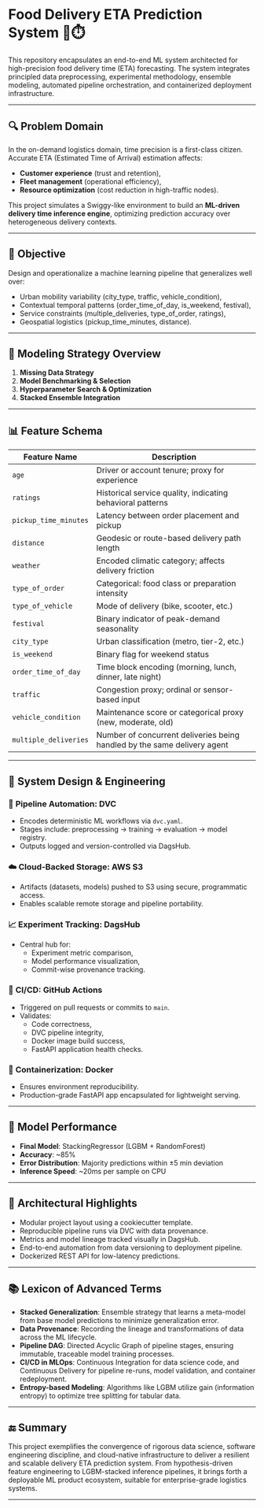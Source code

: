 # Food Delivery ETA Prediction System 🧭⏱️

This repository encapsulates an end-to-end ML system architected for high-precision food delivery time (ETA) forecasting. The system integrates principled data preprocessing, experimental methodology, ensemble modeling, automated pipeline orchestration, and containerized deployment infrastructure.

---

## 🔍 Problem Domain

In the on-demand logistics domain, time precision is a first-class citizen. Accurate ETA (Estimated Time of Arrival) estimation affects:
- **Customer experience** (trust and retention),
- **Fleet management** (operational efficiency),
- **Resource optimization** (cost reduction in high-traffic nodes).

This project simulates a Swiggy-like environment to build an **ML-driven delivery time inference engine**, optimizing prediction accuracy over heterogeneous delivery contexts.

---

## 🎯 Objective

Design and operationalize a machine learning pipeline that generalizes well over:
- Urban mobility variability (city_type, traffic, vehicle_condition),
- Contextual temporal patterns (order_time_of_day, is_weekend, festival),
- Service constraints (multiple_deliveries, type_of_order, ratings),
- Geospatial logistics (pickup_time_minutes, distance).

---

## 🧪 Modeling Strategy Overview

1. **Missing Data Strategy**  
2. **Model Benchmarking & Selection**  
3. **Hyperparameter Search & Optimization**  
4. **Stacked Ensemble Integration**

---

## 📊 Feature Schema

| Feature Name            | Description                                                                 |
|-------------------------|-----------------------------------------------------------------------------|
| `age`                   | Driver or account tenure; proxy for experience                             |
| `ratings`               | Historical service quality, indicating behavioral patterns                 |
| `pickup_time_minutes`   | Latency between order placement and pickup                                 |
| `distance`              | Geodesic or route-based delivery path length                               |
| `weather`               | Encoded climatic category; affects delivery friction                       |
| `type_of_order`         | Categorical: food class or preparation intensity                           |
| `type_of_vehicle`       | Mode of delivery (bike, scooter, etc.)                                     |
| `festival`              | Binary indicator of peak-demand seasonality                                |
| `city_type`             | Urban classification (metro, tier-2, etc.)                                 |
| `is_weekend`            | Binary flag for weekend status                                              |
| `order_time_of_day`     | Time block encoding (morning, lunch, dinner, late night)                   |
| `traffic`               | Congestion proxy; ordinal or sensor-based input                            |
| `vehicle_condition`     | Maintenance score or categorical proxy (new, moderate, old)                |
| `multiple_deliveries`   | Number of concurrent deliveries being handled by the same delivery agent   |

---

## 🧱 System Design & Engineering

### 🔁 **Pipeline Automation: DVC**
- Encodes deterministic ML workflows via `dvc.yaml`.
- Stages include: preprocessing → training → evaluation → model registry.
- Outputs logged and version-controlled via DagsHub.

### ☁️ **Cloud-Backed Storage: AWS S3**
- Artifacts (datasets, models) pushed to S3 using secure, programmatic access.
- Enables scalable remote storage and pipeline portability.

### 📈 **Experiment Tracking: DagsHub**
- Central hub for:
  - Experiment metric comparison,
  - Model performance visualization,
  - Commit-wise provenance tracking.

### 🧪 **CI/CD: GitHub Actions**
- Triggered on pull requests or commits to `main`.
- Validates:
  - Code correctness,
  - DVC pipeline integrity,
  - Docker image build success,
  - FastAPI application health checks.

### 🐳 **Containerization: Docker**
- Ensures environment reproducibility.
- Production-grade FastAPI app encapsulated for lightweight serving.

---

## 🧠 Model Performance

- **Final Model**: StackingRegressor (LGBM + RandomForest)
- **Accuracy**: ~85% 
- **Error Distribution**: Majority predictions within ±5 min deviation
- **Inference Speed**: ~20ms per sample on CPU

---

## 📌 Architectural Highlights

- Modular project layout using a cookiecutter template.
- Reproducible pipeline runs via DVC with data provenance.
- Metrics and model lineage tracked visually in DagsHub.
- End-to-end automation from data versioning to deployment pipeline.
- Dockerized REST API for low-latency predictions.

---

## 📚 Lexicon of Advanced Terms

- **Stacked Generalization**: Ensemble strategy that learns a meta-model from base model predictions to minimize generalization error.
- **Data Provenance**: Recording the lineage and transformations of data across the ML lifecycle.
- **Pipeline DAG**: Directed Acyclic Graph of pipeline stages, ensuring immutable, traceable model training processes.
- **CI/CD in MLOps**: Continuous Integration for data science code, and Continuous Delivery for pipeline re-runs, model validation, and container redeployment.
- **Entropy-based Modeling**: Algorithms like LGBM utilize gain (information entropy) to optimize tree splitting for tabular data.

---

## 🔚 Summary

This project exemplifies the convergence of rigorous data science, software engineering discipline, and cloud-native infrastructure to deliver a resilient and scalable delivery ETA prediction system. From hypothesis-driven feature engineering to LGBM-stacked inference pipelines, it brings forth a deployable ML product ecosystem, suitable for enterprise-grade logistics systems.

---

